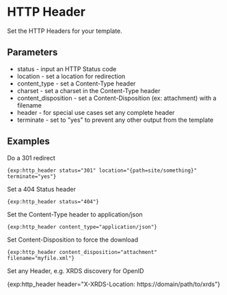 # HTTP Header #

Set the HTTP Headers for your template.

## Parameters

* status - input an HTTP Status code
* location - set a location for redirection
* content_type - set a Content-Type header
* charset - set a charset in the Content-Type header
* content_disposition - set a Content-Disposition (ex: attachment) with a filename
* header - for special use cases set any complete header
* terminate - set to "yes" to prevent any other output from the template

## Examples

Do a 301 redirect

	{exp:http_header status="301" location="{path=site/something}" terminate="yes"}

Set a 404 Status header

	{exp:http_header status="404"}

Set the Content-Type header to application/json

	{exp:http_header content_type="application/json"}

Set Content-Disposition to force the download

	{exp:http_header content_disposition="attachment" filename="myfile.xml"}

Set any Header, e.g. XRDS discovery for OpenID

  {exp:http_header header="X-XRDS-Location: https://domain/path/to/xrds"}